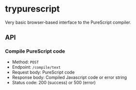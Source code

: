 trypurescript
=============

Very basic browser-based interface to the PureScript compiler.

## API

### Compile PureScript code

- Method: `POST`
- Endpoint: `/compile/text`
- Request body: PureScript code
- Response body: Compiled Javascript code or error string
- Status code: 200 (success) or 500 (error)

